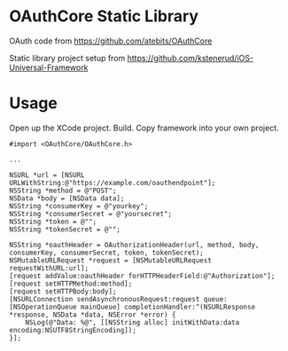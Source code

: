 OAuthCore Static Library
========================

OAuth code from https://github.com/atebits/OAuthCore

Static library project setup from https://github.com/kstenerud/iOS-Universal-Framework

Usage
=====

Open up the XCode project. Build. Copy framework into your own project.

    #import <OAuthCore/OAuthCore.h>

    ...

    NSURL *url = [NSURL URLWithString:@"https://example.com/oauthendpoint"];
    NSString *method = @"POST";
    NSData *body = [NSData data];
    NSString *consumerKey = @"yourkey";
    NSString *consumerSecret = @"yoursecret";
    NSString *token = @"";
    NSString *tokenSecret = @"";

    NSString *oauthHeader = OAuthorizationHeader(url, method, body, consumerKey, consumerSecret, token, tokenSecret);
    NSMutableURLRequest *request = [NSMutableURLRequest requestWithURL:url];
    [request addValue:oauthHeader forHTTPHeaderField:@"Authorization"];
    [request setHTTPMethod:method];
    [request setHTTPBody:body];
    [NSURLConnection sendAsynchronousRequest:request queue:[NSOperationQueue mainQueue] completionHandler:^(NSURLResponse *response, NSData *data, NSError *error) {
        NSLog(@"Data: %@", [[NSString alloc] initWithData:data encoding:NSUTF8StringEncoding]);
    }];